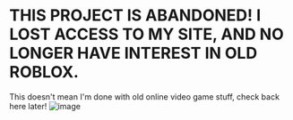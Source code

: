 # THIS PROJECT IS ABANDONED! I LOST ACCESS TO MY SITE, AND NO LONGER HAVE INTEREST IN OLD ROBLOX.
This doesn't mean I'm done with old online video game stuff, check back here later!
![image](https://cdn.discordapp.com/attachments/1003402041017765960/1008159017769631815/HEREELABS_LOGO.png)
